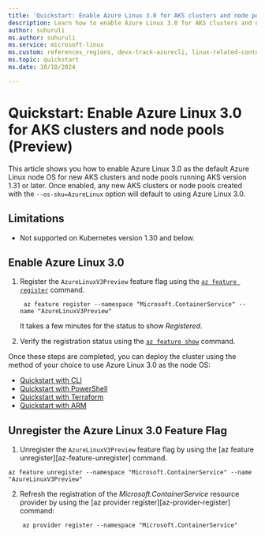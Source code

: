 ```yaml
---
title: 'Quickstart: Enable Azure Linux 3.0 for AKS clusters and node pools (Preview) '
description: Learn how to enable Azure Linux 3.0 for AKS clusters and node pools.
author: suhuruli
ms.author: suhuruli
ms.service: microsoft-linux
ms.custom: references_regions, devx-track-azurecli, linux-related-content
ms.topic: quickstart
ms.date: 10/10/2024

---
```

# Quickstart: Enable Azure Linux 3.0 for AKS clusters and node pools (Preview)

This article shows you how to enable Azure Linux 3.0 as the default Azure Linux node OS for new AKS clusters and node pools running AKS version 1.31 or later. Once enabled, any new AKS clusters or node pools created with the `--os-sku=AzureLinux` option will default to using Azure Linux 3.0.

## Limitations

* Not supported on Kubernetes version 1.30 and below.

## Enable Azure Linux 3.0  

1. Register the `AzureLinuxV3Preview` feature flag using the [`az feature register`](/cli/azure/feature#az-feature-register) command.  

    ```azurecli-interactive  
     az feature register --namespace "Microsoft.ContainerService" --name "AzureLinuxV3Preview"  
    ```  

    It takes a few minutes for the status to show *Registered*.  

1. Verify the registration status using the [`az feature show`](/cli/azure/feature#az-feature-show) command.  

Once these steps are completed, you can deploy the cluster using the method of your choice to use Azure Linux 3.0 as the node OS: 

- [Quickstart with CLI](./quickstart-azure-cli.md)
- [Quickstart with PowerShell](./quickstart-azure-powershell.md)
- [Quickstart with Terraform](./quickstart-terraform.md)
- [Quickstart with ARM](./quickstart-azure-resource-manager-template.md)

## Unregister the Azure Linux 3.0 Feature Flag

1. Unregister the `AzureLinuxV3Preview` feature flag by using the [az feature unregister][az-feature-unregister] command. 

```azurecli-interactive
az feature unregister --namespace "Microsoft.ContainerService" --name "AzureLinuxV3Preview"
```

2. Refresh the registration of the *Microsoft.ContainerService* resource provider by using the [az provider register][az-provider-register] command:

```azurecli-interactive
    az provider register --namespace "Microsoft.ContainerService"
```